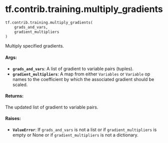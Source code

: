 <div itemscope itemtype="http://developers.google.com/ReferenceObject">
<meta itemprop="name" content="tf.contrib.training.multiply_gradients" />
<meta itemprop="path" content="Stable" />
</div>

# tf.contrib.training.multiply_gradients

``` python
tf.contrib.training.multiply_gradients(
    grads_and_vars,
    gradient_multipliers
)
```

Multiply specified gradients.

#### Args:

* <b>`grads_and_vars`</b>: A list of gradient to variable pairs (tuples).
* <b>`gradient_multipliers`</b>: A map from either `Variables` or `Variable` op names
    to the coefficient by which the associated gradient should be scaled.


#### Returns:

The updated list of gradient to variable pairs.


#### Raises:

* <b>`ValueError`</b>: If `grads_and_vars` is not a list or if `gradient_multipliers`
  is empty or None or if `gradient_multipliers` is not a dictionary.
